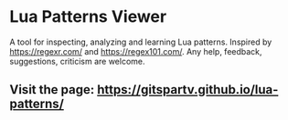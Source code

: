 # Lua Patterns Viewer
A tool for inspecting, analyzing and learning Lua patterns.
Inspired by https://regexr.com/ and https://regex101.com/.
Any help, feedback, suggestions, criticism are welcome.

## Visit the page: https://gitspartv.github.io/lua-patterns/